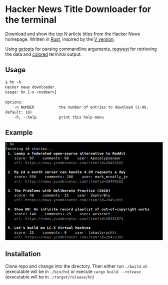 # Hacker News Title Downloader for the terminal

Download and show the top N article titles from the Hacker News homepage.
Written in [Rust](https://www.rust-lang.org/), inspired by the [V version](https://github.com/BafS/hn-top).

Using [getopts](https://docs.rs/getopts/0.2.21/getopts/) for parsing commandline arguments, [reqwest](https://docs.rs/reqwest/0.11.4/reqwest/) for retrieving the data and [colored](https://docs.rs/colored/2.0.0/colored/) terminal output.

## Usage

```
$ hn -h
Hacker news downloader.
Usage: hn [-n <number>]

Options:
    -n NUMBER           the number of entries to download (1-99, default: 10)
    -h, --help          print this help menu
```

## Example

![example](res/hn.png)

## Installation

Clone repo and change into the directory.
Then either run `./build.sh` (executable will be in `./bin/hn`) or execute `cargo build --release` (executable will be in `./target/release/hn`)